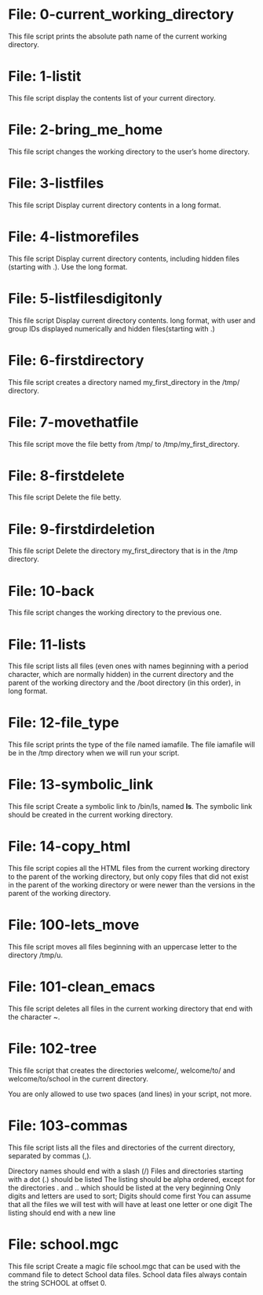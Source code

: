 # File: 0-current_working_directory
This file script prints the absolute path name of the current working directory.
# File: 1-listit
This file script display the contents list of your current directory.
# File: 2-bring_me_home
This file script changes the working directory to the user’s home directory.
# File: 3-listfiles
This file script Display current directory contents in a long format.
# File: 4-listmorefiles
This file script Display current directory contents, including hidden files (starting with .). Use the long format.
# File: 5-listfilesdigitonly
This file script Display current directory contents. long format, with user and group IDs displayed numerically and hidden files(starting with .)
# File: 6-firstdirectory
This file script creates a directory named my_first_directory in the /tmp/ directory.
# File: 7-movethatfile
This file script move the file betty from /tmp/ to /tmp/my_first_directory.
# File: 8-firstdelete
This file script Delete the file betty.
# File: 9-firstdirdeletion
This file script Delete the directory my_first_directory that is in the /tmp directory.
# File: 10-back
This file script changes the working directory to the previous one.
# File: 11-lists
This file script lists all files (even ones with names beginning with a period character, which are normally hidden) in the current directory and the parent of the working directory and the /boot directory (in this order), in long format.
# File: 12-file_type
This file script prints the type of the file named iamafile. The file iamafile will be in the /tmp directory when we will run your script.
# File: 13-symbolic_link
This file script Create a symbolic link to /bin/ls, named __ls__. The symbolic link should be created in the current working directory.
# File: 14-copy_html
This file script copies all the HTML files from the current working directory to the parent of the working directory, but only copy files that did not exist in the parent of the working directory or were newer than the versions in the parent of the working directory.
# File: 100-lets_move
This file script moves all files beginning with an uppercase letter to the directory /tmp/u.
# File: 101-clean_emacs
This file script deletes all files in the current working directory that end with the character ~.
# File: 102-tree
This file script that creates the directories welcome/, welcome/to/ and welcome/to/school in the current directory.

You are only allowed to use two spaces (and lines) in your script, not more.
# File: 103-commas
This file script lists all the files and directories of the current directory, separated by commas (,).

Directory names should end with a slash (/)
Files and directories starting with a dot (.) should be listed
The listing should be alpha ordered, except for the directories . and .. which should be listed at the very beginning
Only digits and letters are used to sort; Digits should come first
You can assume that all the files we will test with will have at least one letter or one digit
The listing should end with a new line
# File: school.mgc
This file script Create a magic file school.mgc that can be used with the command file to detect School data files. School data files always contain the string SCHOOL at offset 0.
